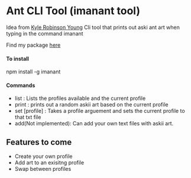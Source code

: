 # Ant CLI Tool (imanant tool) 

Idea from [Kyle Robinson Young](https://www.youtube.com/watch?v=C9xGEJ80jjs)
Cli tool that prints out aski ant art when typing in the command imanant

Find my package [here](https://www.npmjs.com/package/imanant)

#### To install

npm install -g imanant

#### Commands

- list : Lists the profiles available and the current profile
- print : prints out a random askii art based on the current profile
- set [profile] : Takes a profile arguement and sets the current profile to that txt file
- add(Not implemented): Can add your own text files with askii art.

## Features to come
- Create your own profile
- Add art to an exisitng profile
- Swap between profiles
